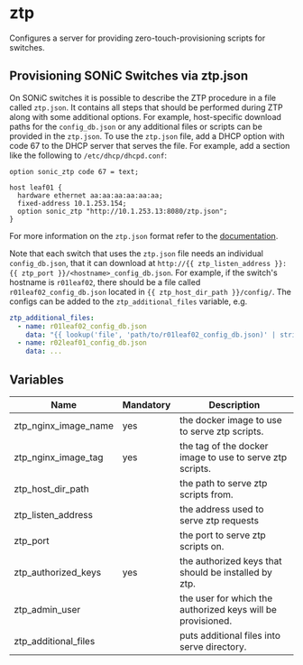 # ztp

Configures a server for providing zero-touch-provisioning scripts for switches.

## Provisioning SONiC Switches via ztp.json

On SONiC switches it is possible to describe the ZTP procedure in a file called `ztp.json`.
It contains all steps that should be performed during ZTP along with some additional options.
For example, host-specific download paths for the `config_db.json` or any additional files or scripts can be provided in the `ztp.json`.
To use the `ztp.json` file, add a DHCP option with code 67 to the DHCP server that serves the file.
For example, add a section like the following to `/etc/dhcp/dhcpd.conf`:

```
option sonic_ztp code 67 = text;

host leaf01 {
  hardware ethernet aa:aa:aa:aa:aa:aa;
  fixed-address 10.1.253.154;
  option sonic_ztp "http://10.1.253.13:8080/ztp.json";
}
```

For more information on the `ztp.json` format refer to the [documentation](https://github.com/sonic-net/SONiC/blob/master/doc/ztp/ztp.md).

Note that each switch that uses the `ztp.json` file needs an individual `config_db.json`, that it can download at `http://{{ ztp_listen_address }}:{{ ztp_port }}/<hostname>_config_db.json`.
For example, if the switch's hostname is `r01leaf02`, there should be a file called `r01leaf02_config_db.json` located in `{{ ztp_host_dir_path }}/config/`.
The configs can be added to the `ztp_additional_files` variable, e.g.

```yaml
ztp_additional_files:
  - name: r01leaf02_config_db.json
    data: "{{ lookup('file', 'path/to/r01leaf02_config_db.json)' | string }}" # using `string` to keep the formatting
  - name: r02leaf01_config_db.json
    data: ...
```

## Variables

| Name                 | Mandatory | Description                                                 |
| -------------------- | --------- | ----------------------------------------------------------- |
| ztp_nginx_image_name | yes       | the docker image to use to serve ztp scripts.               |
| ztp_nginx_image_tag  | yes       | the tag of the docker image to use to serve ztp scripts.    |
| ztp_host_dir_path    |           | the path to serve ztp scripts from.                         |
| ztp_listen_address   |           | the address used to serve ztp requests                      |
| ztp_port             |           | the port to serve ztp scripts on.                           |
| ztp_authorized_keys  | yes       | the authorized keys that should be installed by ztp.        |
| ztp_admin_user       |           | the user for which the authorized keys will be provisioned. |
| ztp_additional_files |           | puts additional files into serve directory.                 |
